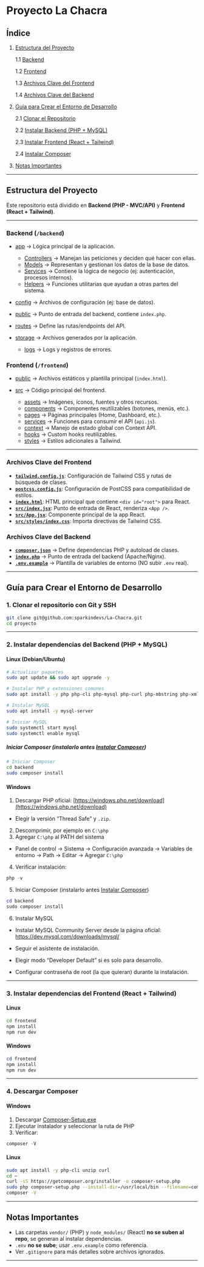 # Proyecto La Chacra

## Índice

1. [Estructura del Proyecto](#estructura-del-proyecto)

    1.1 [Backend](#backend-backend)

    1.2 [Frontend](#frontend-frontend)

    1.3 [Archivos Clave del Frontend](#archivos-clave-del-frontend)
    
    1.4 [Archivos Clave del Backend](#archivos-clave-del-backend)
2. [Guía para Crear el Entorno de Desarrollo](#guía-para-crear-el-entorno-de-desarrollo)

    2.1 [Clonar el Repositorio](#1-clonar-el-repositorio-con-git-y-ssh)

    2.2 [Instalar Backend (PHP + MySQL)](#2-instalar-dependencias-del-backend-php--mysql)

    2.3 [Instalar Frontend (React + Tailwind)](#3-instalar-dependencias-del-frontend-react--tailwind)

    2.4 [Instalar Composer](#4-descargar-composer)
    
3. [Notas Importantes](#notas-importantes)

---

## Estructura del Proyecto

Este repositorio está dividido en **Backend (PHP - MVC/API)** y **Frontend (React + Tailwind)**.

---

### Backend (`/backend`)

* [app](Desarrollo/backend/app/) → Lógica principal de la aplicación.

  * [Controllers](Desarrollo/backend/app/Controllers/) → Manejan las peticiones y deciden qué hacer con ellas.
  * [Models](Desarrollo/backend/app/Models/) → Representan y gestionan los datos de la base de datos.
  * [Services](Desarrollo/backend/app/Services/) → Contiene la lógica de negocio (ej: autenticación, procesos internos).
  * [Helpers](Desarrollo/backend/app/Helpers/) → Funciones utilitarias que ayudan a otras partes del sistema.

* [config](Desarrollo/backend/config/) → Archivos de configuración (ej: base de datos).

* [public](Desarrollo/backend/public/) → Punto de entrada del backend, contiene `index.php`.

* [routes](Desarrollo/backend/routes/) → Define las rutas/endpoints del API.

* [storage](Desarrollo/backend/storage/) → Archivos generados por la aplicación.

  * [logs](Desarrollo/backend/storage/logs/) → Logs y registros de errores.



### Frontend (`/frontend`)

* [public](Desarrollo/frontend/public/) → Archivos estáticos y plantilla principal (`index.html`).
* [src](Desarrollo/frontend/src/) → Código principal del frontend.

  * [assets](Desarrollo/frontend/src/assets/) → Imágenes, íconos, fuentes y otros recursos.
  * [components](Desarrollo/frontend/src/components/) → Componentes reutilizables (botones, menús, etc.).
  * [pages](Desarrollo/frontend/src/pages/) → Páginas principales (Home, Dashboard, etc.).
  * [services](Desarrollo/frontend/src/services/) → Funciones para consumir el API (`api.js`).
  * [context](Desarrollo/frontend/src/context/) → Manejo de estado global con Context API.
  * [hooks](Desarrollo/frontend/src/hooks/) → Custom hooks reutilizables.
  * [styles](Desarrollo/frontend/src/styles/) → Estilos adicionales a Tailwind.

---

### Archivos Clave del Frontend

* **[`tailwind.config.js`](Desarrollo/frontend/tailwind.config.js)**: Configuración de Tailwind CSS y rutas de búsqueda de clases.
* **[`postcss.config.js`](Desarrollo/frontend/postcss.config.js)**: Configuración de PostCSS para compatibilidad de estilos.
* **[`index.html`](Desarrollo/frontend/index.html)**: HTML principal que contiene `<div id="root">` para React.
* **[`src/index.jsx`](Desarrollo/frontend/src/index.jsx)**: Punto de entrada de React, renderiza `<App />`.
* **[`src/App.jsx`](Desarrollo/frontend/src/App.jsx)**: Componente principal de la app React.
* **[`src/styles/index.css`](Desarrollo/frontend/src/styles/index.css)**: Importa directivas de Tailwind CSS.


### Archivos Clave del Backend

* **[`composer.json`](Desarrollo/backend/composer.json)** → Define dependencias PHP y autoload de clases.
* **[`index.php`](Desarrollo/backend/index.php)** → Punto de entrada del backend (Apache/Nginx).
* **[`.env.example`](Desarrollo/backend/.env.example)** → Plantilla de variables de entorno (NO subir `.env` real).

---

## Guía para Crear el Entorno de Desarrollo

### 1. Clonar el repositorio con Git y SSH

```bash
git clone git@github.com:sparkindevs/La-Chacra.git
cd proyecto
```

---

### 2. Instalar dependencias del Backend (PHP + MySQL)

#### Linux (Debian/Ubuntu)

```bash
# Actualizar paquetes
sudo apt update && sudo apt upgrade -y

# Instalar PHP y extensiones comunes
sudo apt install -y php php-cli php-mysql php-curl php-mbstring php-xml composer unzip

# Instalar MySQL
sudo apt install -y mysql-server

# Iniciar MySQL
sudo systemctl start mysql
sudo systemctl enable mysql
```
##### Iniciar Composer (instalarlo antes [Instalar Composer](#4-descargar-composer))
```bash
# Iniciar Composer
cd backend
sudo composer install
```

#### Windows

1. Descargar PHP oficial: [https://windows.php.net/download](https://windows.php.net/download)
* Elegir la versión “Thread Safe” y `.zip`.
2. Descomprimir, por ejemplo en `C:\php`
3. Agregar `C:\php` al PATH del sistema
* Panel de control → Sistema → Configuración avanzada → Variables de entorno → Path → Editar → Agregar `C:\php`
4. Verificar instalación:

```powershell
php -v
```

5. Iniciar Composer (instalarlo antes [Instalar Composer](#4-descargar-composer))

```powershell
cd backend
sudo composer install
```

6. Instalar MySQL 

* Instalar MySQL Community Server desde la página oficial: https://dev.mysql.com/downloads/mysql/

* Seguir el asistente de instalación.

* Elegir modo “Developer Default” si es solo para desarrollo.

* Configurar contraseña de root (la que quieran) durante la instalación.

---

### 3. Instalar dependencias del Frontend (React + Tailwind)

#### Linux

```bash
cd frontend
npm install
npm run dev
```

#### Windows

```powershell
cd frontend
npm install
npm run dev
```

---

### 4. Descargar Composer

#### Windows

1. Descargar [Composer-Setup.exe](https://getcomposer.org/Composer-Setup.exe)
2. Ejecutar instalador y seleccionar la ruta de PHP
3. Verificar:

```powershell
composer -V
```

#### Linux

```bash
sudo apt install -y php-cli unzip curl
cd ~
curl -sS https://getcomposer.org/installer -o composer-setup.php
sudo php composer-setup.php --install-dir=/usr/local/bin --filename=composer
composer -V
```

---

## Notas Importantes

* Las carpetas `vendor/` (PHP) y `node_modules/` (React) **no se suben al repo**, se generan al instalar dependencias.
* `.env` **no se sube**; usar `.env.example` como referencia.
* Ver `.gitignore` para más detalles sobre archivos ignorados.

---

